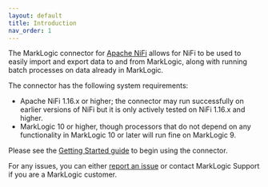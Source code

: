```yaml
---
layout: default
title: Introduction
nav_order: 1
---
```


The MarkLogic connector for [Apache NiFi](https://nifi.apache.org/) allows for NiFi to be used to easily import and 
export data to and from MarkLogic, along with running batch processes on data already in MarkLogic. 

The connector has the following system requirements:

* Apache NiFi 1.16.x or higher; the connector  may run successfully on earlier versions of NiFi but it is only 
  actively tested on NiFi 1.16.x and higher.
* MarkLogic 10 or higher, though processors that do not depend on any functionality in MarkLogic 10 or later will 
  run fine on MarkLogic 9.

Please see the [Getting Started guide](getting-started/getting-started.md) to begin using the connector.

For any issues, you can either [report an issue](https://github.com/marklogic/nifi/issues) or contact MarkLogic 
Support if you are a MarkLogic customer.
